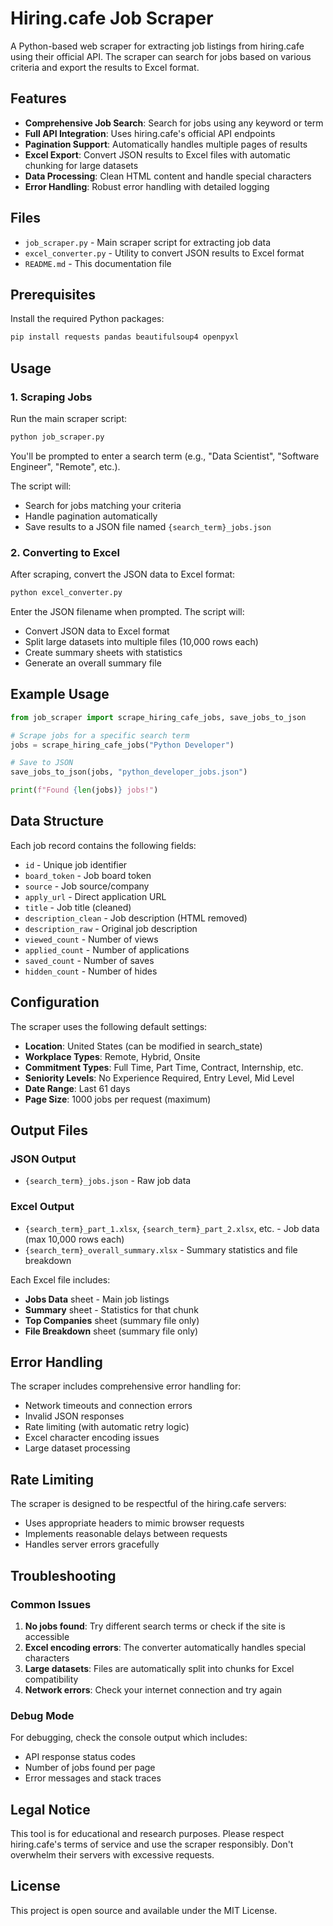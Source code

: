 # Hiring.cafe Job Scraper

A Python-based web scraper for extracting job listings from hiring.cafe using their official API. The scraper can search for jobs based on various criteria and export the results to Excel format.

## Features

- **Comprehensive Job Search**: Search for jobs using any keyword or term
- **Full API Integration**: Uses hiring.cafe's official API endpoints
- **Pagination Support**: Automatically handles multiple pages of results
- **Excel Export**: Convert JSON results to Excel files with automatic chunking for large datasets
- **Data Processing**: Clean HTML content and handle special characters
- **Error Handling**: Robust error handling with detailed logging

## Files

- `job_scraper.py` - Main scraper script for extracting job data
- `excel_converter.py` - Utility to convert JSON results to Excel format
- `README.md` - This documentation file

## Prerequisites

Install the required Python packages:

```bash
pip install requests pandas beautifulsoup4 openpyxl
```

## Usage

### 1. Scraping Jobs

Run the main scraper script:

```bash
python job_scraper.py
```

You'll be prompted to enter a search term (e.g., "Data Scientist", "Software Engineer", "Remote", etc.).

The script will:
- Search for jobs matching your criteria
- Handle pagination automatically
- Save results to a JSON file named `{search_term}_jobs.json`

### 2. Converting to Excel

After scraping, convert the JSON data to Excel format:

```bash
python excel_converter.py
```

Enter the JSON filename when prompted. The script will:
- Convert JSON data to Excel format
- Split large datasets into multiple files (10,000 rows each)
- Create summary sheets with statistics
- Generate an overall summary file

## Example Usage

```python
from job_scraper import scrape_hiring_cafe_jobs, save_jobs_to_json

# Scrape jobs for a specific search term
jobs = scrape_hiring_cafe_jobs("Python Developer")

# Save to JSON
save_jobs_to_json(jobs, "python_developer_jobs.json")

print(f"Found {len(jobs)} jobs!")
```

## Data Structure

Each job record contains the following fields:

- `id` - Unique job identifier
- `board_token` - Job board token
- `source` - Job source/company
- `apply_url` - Direct application URL
- `title` - Job title (cleaned)
- `description_clean` - Job description (HTML removed)
- `description_raw` - Original job description
- `viewed_count` - Number of views
- `applied_count` - Number of applications
- `saved_count` - Number of saves
- `hidden_count` - Number of hides

## Configuration

The scraper uses the following default settings:

- **Location**: United States (can be modified in search_state)
- **Workplace Types**: Remote, Hybrid, Onsite
- **Commitment Types**: Full Time, Part Time, Contract, Internship, etc.
- **Seniority Levels**: No Experience Required, Entry Level, Mid Level
- **Date Range**: Last 61 days
- **Page Size**: 1000 jobs per request (maximum)

## Output Files

### JSON Output
- `{search_term}_jobs.json` - Raw job data

### Excel Output
- `{search_term}_part_1.xlsx`, `{search_term}_part_2.xlsx`, etc. - Job data (max 10,000 rows each)
- `{search_term}_overall_summary.xlsx` - Summary statistics and file breakdown

Each Excel file includes:
- **Jobs Data** sheet - Main job listings
- **Summary** sheet - Statistics for that chunk
- **Top Companies** sheet (summary file only)
- **File Breakdown** sheet (summary file only)

## Error Handling

The scraper includes comprehensive error handling for:
- Network timeouts and connection errors
- Invalid JSON responses
- Rate limiting (with automatic retry logic)
- Excel character encoding issues
- Large dataset processing

## Rate Limiting

The scraper is designed to be respectful of the hiring.cafe servers:
- Uses appropriate headers to mimic browser requests
- Implements reasonable delays between requests
- Handles server errors gracefully

## Troubleshooting

### Common Issues

1. **No jobs found**: Try different search terms or check if the site is accessible
2. **Excel encoding errors**: The converter automatically handles special characters
3. **Large datasets**: Files are automatically split into chunks for Excel compatibility
4. **Network errors**: Check your internet connection and try again

### Debug Mode

For debugging, check the console output which includes:
- API response status codes
- Number of jobs found per page
- Error messages and stack traces

## Legal Notice

This tool is for educational and research purposes. Please respect hiring.cafe's terms of service and use the scraper responsibly. Don't overwhelm their servers with excessive requests.

## License

This project is open source and available under the MIT License.